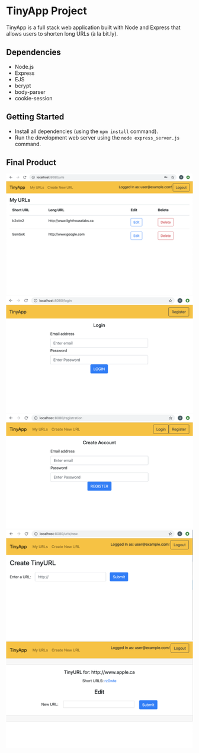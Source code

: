 # TinyApp Project

TinyApp is a full stack web application built with Node and Express that allows users to shorten long URLs (à la bit.ly).

## Dependencies

- Node.js
- Express
- EJS
- bcrypt
- body-parser
- cookie-session

## Getting Started

- Install all dependencies (using the `npm install` command).
- Run the development web server using the `node express_server.js` command.

## Final Product

!["screenshot of URLS page"](https://github.com/ashalansky/tinyapp/blob/master/docs/urls_page.png)
!["screenshot of LOGIN page"](https://github.com/ashalansky/tinyapp/blob/master/docs/login_page.png)
!["screenshot of REGISTRATION page"](https://github.com/ashalansky/tinyapp/blob/master/docs/register_page.png)
!["screenshot of CREATE NEW page"](https://github.com/ashalansky/tinyapp/blob/master/docs/create_new_page.png)
!["screenshot of EDIT page"](https://github.com/ashalansky/tinyapp/blob/master/docs/edit_page.png)